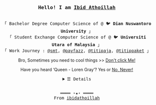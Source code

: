 <h3 align="center"><samp>Hello! I am <b><a rel="nofollow noopener noreferrer" target="_blank" href="https://ibidathoillah.dev">Ibid Athoillah</a></b></samp></h3>
<p align="center"><br>
  <samp>
    「 Bachelor Degree Computer Science of @ 🐦 <b>Dian Nuswantoro University</b> 」<br>
    「 Student Exchange  Computer Science of @ 🐦 <b>Universiti Utara of Malaysia</b> 」<br>
    「 Work Journey : <a target="_blank"  href="https://www.sevenmediatech.co.id">@smt</a>, <a target="_blank"  href="https://www.payfazz.com/">@payfazz</a>, <a target="_blank"  href="https://www.titipaja.id">@titipaja</a>, <a target="_blank"  href="https://titippaket.com/"> @titippaket</a> 」<br>
      <p align="center">Bro, Sometimes you need to cool things >> <a target="_blank" href="https://www.youtube.com/watch?v=yr3f5FCIFMI">Don't click Me!<a/></p>
    <p align="center">Have you heard ‘Queen - Loren Gray’? Yes or <a target="_blank" href="https://soundcloud.com/adairity/queen-loren-gray"> No, Never!</a> </p>
  </samp>
</p>
<details align="center">
   <summary> <samp>&#9776; Details</samp></summary>
   <p align="center">
     <br>
      <a href="https://github.com/ibidathoillah?tab=repositories" target="_blank"><img alt="Code" src="https://img.shields.io/badge/-code-000000?style=flat-square&logo=Plex&logoColor=white"></a>
      <a href="https://github.com/ibidathoillah?tab=repositories&language=python" target="_blank"><img alt="Python" src="https://img.shields.io/badge/-Python-3572A5?style=flat-square&logo=Python&logoColor=white"></a>
      <a href="https://github.com/ibidathoillah?tab=repositories&language=javascript" target="_blank"><img alt="Javascript" src="https://img.shields.io/badge/-Javascript-f1e05a?style=flat-square&logo=Javascript&logoColor=white"></a>
      <a href="https://github.com/ibidathoillah?tab=repositories&language=c%2B%2B" target="_blank"><img alt="C++" src="https://img.shields.io/badge/-C%2B%2B-f34b7d?style=flat-square&logo=C%2B%2B&logoColor=white"></a>
      <a href="https://github.com/ibidathoillah?tab=repositories&language=go" target="_blank"><img alt="Go" src="https://img.shields.io/badge/-Go-375eab?style=flat-square&logo=Go&logoColor=white"></a>
      <a href="https://github.com/ibidathoillah?tab=repositories&language=java" target="_blank"><img alt="Java" src="https://img.shields.io/badge/-Java-b07219?style=flat-square&logo=Java&logoColor=white"></a>
      <a href="https://github.com/ibidathoillah?tab=repositories&language=html" target="_blank"><img alt="HTML" src="https://img.shields.io/badge/-HTML-E34F26?style=flat-square&logo=HTML5&logoColor=white"></a>
  <br>
  <img src="https://github-readme-stats.vercel.app/api?username=ibidathoillah&show_icons=true&hide_border=true&hide=issues&title_color=5391FE&icon_color=000000&text_color=555"></img><br>
    Check out my <a rel="nofollow noopener noreferrer" target="_blank" href="https://ibidathoillah.github.io/src/ibidathoillah_resume.pdf">Resumé</a><br>
     <a href="https://github.com/ibidathoillah?tab=followers" target="_blank"><img alt="Updates" src="https://img.shields.io/badge/--000000?style=flat-square&logo=RSS&logoColor=white"></a>
     <a href="https://github.com/ibidathoillah" target="_blank"><img alt="ibidathoillah" src="https://badges.pufler.dev/visits/ibidathoillah/ibidathoillah?logo=GitHub&label=visits&color=success&logoColor=white&style=flat-square"/></a>
     <a href="https://github.com/ibidathoillah/ibidathoillah" target="_blank"><img alt="GitHub hits" src="https://img.shields.io/github/last-commit/ibidathoillah/ibidathoillah?label=profile%20updated&style=flat-square"></a>
  </samp>
  </p>
</details>
<br>
<samp>
  <p align="center">
    ════ ⋆★⋆ ════<br>
    From <a href="https://github.com/ibidathoillah/ibidathoillah">ibidathoillah</a>
  </p>
</samp>
